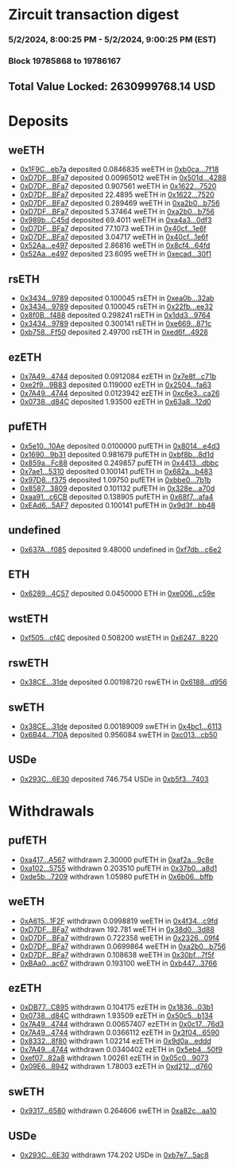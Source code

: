 # Zircuit transaction digest
### 5/2/2024, 8:00:25 PM - 5/2/2024, 9:00:25 PM (EST)
### Block 19785868 to 19786167

## Total Value Locked: 2630999768.14 USD

# Deposits
## weETH
- [0x1F9C...eb7a](https://etherscan.io/address/0x1F9Cf51809113A5614822113d7Dc4F85C301eb7a) deposited 0.0846835 weETH in [0xb0ca...7f18](https://etherscan.io/tx/0x1F9Cf51809113A5614822113d7Dc4F85C301eb7a)
- [0xD7DF...BFa7](https://etherscan.io/address/0xD7DF7E085214743530afF339aFC420c7c720BFa7) deposited 0.00965012 weETH in [0x501d...4288](https://etherscan.io/tx/0xD7DF7E085214743530afF339aFC420c7c720BFa7)
- [0xD7DF...BFa7](https://etherscan.io/address/0xD7DF7E085214743530afF339aFC420c7c720BFa7) deposited 0.907561 weETH in [0x1622...7520](https://etherscan.io/tx/0xD7DF7E085214743530afF339aFC420c7c720BFa7)
- [0xD7DF...BFa7](https://etherscan.io/address/0xD7DF7E085214743530afF339aFC420c7c720BFa7) deposited 22.4895 weETH in [0x1622...7520](https://etherscan.io/tx/0xD7DF7E085214743530afF339aFC420c7c720BFa7)
- [0xD7DF...BFa7](https://etherscan.io/address/0xD7DF7E085214743530afF339aFC420c7c720BFa7) deposited 0.289469 weETH in [0xa2b0...b756](https://etherscan.io/tx/0xD7DF7E085214743530afF339aFC420c7c720BFa7)
- [0xD7DF...BFa7](https://etherscan.io/address/0xD7DF7E085214743530afF339aFC420c7c720BFa7) deposited 5.37464 weETH in [0xa2b0...b756](https://etherscan.io/tx/0xD7DF7E085214743530afF339aFC420c7c720BFa7)
- [0x989b...C45d](https://etherscan.io/address/0x989b3c9F5bC4189dFaEe8EfAC99F9638d39FC45d) deposited 69.4011 weETH in [0xa4a3...0df3](https://etherscan.io/tx/0x989b3c9F5bC4189dFaEe8EfAC99F9638d39FC45d)
- [0xD7DF...BFa7](https://etherscan.io/address/0xD7DF7E085214743530afF339aFC420c7c720BFa7) deposited 77.1073 weETH in [0x40cf...1e6f](https://etherscan.io/tx/0xD7DF7E085214743530afF339aFC420c7c720BFa7)
- [0xD7DF...BFa7](https://etherscan.io/address/0xD7DF7E085214743530afF339aFC420c7c720BFa7) deposited 3.04717 weETH in [0x40cf...1e6f](https://etherscan.io/tx/0xD7DF7E085214743530afF339aFC420c7c720BFa7)
- [0x52Aa...e497](https://etherscan.io/address/0x52Aa899454998Be5b000Ad077a46Bbe360F4e497) deposited 2.86816 weETH in [0x8cf4...64fd](https://etherscan.io/tx/0x52Aa899454998Be5b000Ad077a46Bbe360F4e497)
- [0x52Aa...e497](https://etherscan.io/address/0x52Aa899454998Be5b000Ad077a46Bbe360F4e497) deposited 23.6095 weETH in [0xecad...30f1](https://etherscan.io/tx/0x52Aa899454998Be5b000Ad077a46Bbe360F4e497)
## rsETH
- [0x3434...9789](https://etherscan.io/address/0x34349c5569e7B846c3558961552D2202760A9789) deposited 0.100045 rsETH in [0xea0b...32ab](https://etherscan.io/tx/0x34349c5569e7B846c3558961552D2202760A9789)
- [0x3434...9789](https://etherscan.io/address/0x34349c5569e7B846c3558961552D2202760A9789) deposited 0.100045 rsETH in [0x22fb...ee32](https://etherscan.io/tx/0x34349c5569e7B846c3558961552D2202760A9789)
- [0x8f0B...f488](https://etherscan.io/address/0x8f0B69929317De321313AD127c6C0d48d460f488) deposited 0.298241 rsETH in [0x1dd3...9764](https://etherscan.io/tx/0x8f0B69929317De321313AD127c6C0d48d460f488)
- [0x3434...9789](https://etherscan.io/address/0x34349c5569e7B846c3558961552D2202760A9789) deposited 0.300141 rsETH in [0xe669...871c](https://etherscan.io/tx/0x34349c5569e7B846c3558961552D2202760A9789)
- [0xb758...Ff50](https://etherscan.io/address/0xb7587737C30004d146b86D9808ebea32209dFf50) deposited 2.49700 rsETH in [0xed6f...4928](https://etherscan.io/tx/0xb7587737C30004d146b86D9808ebea32209dFf50)
## ezETH
- [0x7A49...4744](https://etherscan.io/address/0x7A493Be5c2ce014cD049Bf178a1ac0Db1B434744) deposited 0.0912084 ezETH in [0x7e8f...c71b](https://etherscan.io/tx/0x7A493Be5c2ce014cD049Bf178a1ac0Db1B434744)
- [0xe2f9...9B83](https://etherscan.io/address/0xe2f93c48799C4601a93e6539C32b434fe4Cb9B83) deposited 0.119000 ezETH in [0x2504...fa63](https://etherscan.io/tx/0xe2f93c48799C4601a93e6539C32b434fe4Cb9B83)
- [0x7A49...4744](https://etherscan.io/address/0x7A493Be5c2ce014cD049Bf178a1ac0Db1B434744) deposited 0.0123942 ezETH in [0xc6e3...ca26](https://etherscan.io/tx/0x7A493Be5c2ce014cD049Bf178a1ac0Db1B434744)
- [0x0738...d84C](https://etherscan.io/address/0x0738CA915048461B834122D6b3c4780525eDd84C) deposited 1.93500 ezETH in [0x63a8...12d0](https://etherscan.io/tx/0x0738CA915048461B834122D6b3c4780525eDd84C)
## pufETH
- [0x5e10...10Ae](https://etherscan.io/address/0x5e10E176ae868b6C6848dC63260DBA91248B10Ae) deposited 0.0100000 pufETH in [0x8014...e4d3](https://etherscan.io/tx/0x5e10E176ae868b6C6848dC63260DBA91248B10Ae)
- [0x1690...9b31](https://etherscan.io/address/0x1690842b72eDD4FD754Af6404291e70d8C439b31) deposited 0.981679 pufETH in [0xbf8b...8d1d](https://etherscan.io/tx/0x1690842b72eDD4FD754Af6404291e70d8C439b31)
- [0x859a...Fc88](https://etherscan.io/address/0x859ade3Cb228d9e71188227cc2f8b2ED3981Fc88) deposited 0.249857 pufETH in [0x4413...dbbc](https://etherscan.io/tx/0x859ade3Cb228d9e71188227cc2f8b2ED3981Fc88)
- [0x7ae1...5310](https://etherscan.io/address/0x7ae187B27C3Ff3D53ebdF08AC2E50AB08C525310) deposited 0.100141 pufETH in [0x682a...b483](https://etherscan.io/tx/0x7ae187B27C3Ff3D53ebdF08AC2E50AB08C525310)
- [0x97D8...f375](https://etherscan.io/address/0x97D82e19EB8F4dD3EB2D10A31c4618eE9deDf375) deposited 1.09750 pufETH in [0xbbe0...7b1b](https://etherscan.io/tx/0x97D82e19EB8F4dD3EB2D10A31c4618eE9deDf375)
- [0x8587...3809](https://etherscan.io/address/0x858754f253057637192029fD0b15191ddAd83809) deposited 0.101132 pufETH in [0x328e...a70d](https://etherscan.io/tx/0x858754f253057637192029fD0b15191ddAd83809)
- [0xaa91...c6CB](https://etherscan.io/address/0xaa9164b6fe1970f4F53b63ECA39a3ae6AB7Fc6CB) deposited 0.138905 pufETH in [0x68f7...afa4](https://etherscan.io/tx/0xaa9164b6fe1970f4F53b63ECA39a3ae6AB7Fc6CB)
- [0xEAd6...5AF7](https://etherscan.io/address/0xEAd6b86EA86d31E94B570778d85c7a1cdc7c5AF7) deposited 0.100141 pufETH in [0x9d3f...bb48](https://etherscan.io/tx/0xEAd6b86EA86d31E94B570778d85c7a1cdc7c5AF7)
## undefined
- [0x637A...f085](https://etherscan.io/address/0x637A0F6cBbA66cFd5086167e6Fd5C1BF03A0f085) deposited 9.48000 undefined in [0xf7db...c6e2](https://etherscan.io/tx/0x637A0F6cBbA66cFd5086167e6Fd5C1BF03A0f085)
## ETH
- [0x6289...4C57](https://etherscan.io/address/0x6289869c4e24D86d0b1b264E5c566c23d6444C57) deposited 0.0450000 ETH in [0xe006...c59e](https://etherscan.io/tx/0x6289869c4e24D86d0b1b264E5c566c23d6444C57)
## wstETH
- [0xf505...cf4C](https://etherscan.io/address/0xf5059522C8Ad92C6A1b1D93d7d88c8fedD1acf4C) deposited 0.508200 wstETH in [0x6247...8220](https://etherscan.io/tx/0xf5059522C8Ad92C6A1b1D93d7d88c8fedD1acf4C)
## rswETH
- [0x38CE...31de](https://etherscan.io/address/0x38CEB44e00fb23979364505ab25eDE10eFe831de) deposited 0.00198720 rswETH in [0x6188...d956](https://etherscan.io/tx/0x38CEB44e00fb23979364505ab25eDE10eFe831de)
## swETH
- [0x38CE...31de](https://etherscan.io/address/0x38CEB44e00fb23979364505ab25eDE10eFe831de) deposited 0.00189009 swETH in [0x4bc1...6113](https://etherscan.io/tx/0x38CEB44e00fb23979364505ab25eDE10eFe831de)
- [0x6B44...710A](https://etherscan.io/address/0x6B44f406baFcDf8597017DE9Cd245C5549E9710A) deposited 0.956084 swETH in [0xc013...cb50](https://etherscan.io/tx/0x6B44f406baFcDf8597017DE9Cd245C5549E9710A)
## USDe
- [0x293C...6E30](https://etherscan.io/address/0x293C6937D8D82e05B01335F7B33FBA0c8e256E30) deposited 746.754 USDe in [0xb5f3...7403](https://etherscan.io/tx/0x293C6937D8D82e05B01335F7B33FBA0c8e256E30)
# Withdrawals
## pufETH
- [0xa417...A567](https://etherscan.io/address/0xa417100dDCD35787E6C0598e63db45EF5ECCA567) withdrawn 2.30000 pufETH in [0xaf2a...9c8e](https://etherscan.io/tx/0xa417100dDCD35787E6C0598e63db45EF5ECCA567)
- [0xa102...5755](https://etherscan.io/address/0xa10238C2c959F3312a294A9F616644eD8Ed35755) withdrawn 0.203510 pufETH in [0x37b0...a8d1](https://etherscan.io/tx/0xa10238C2c959F3312a294A9F616644eD8Ed35755)
- [0xde5b...7209](https://etherscan.io/address/0xde5b9A558397F487ABE4c5729273134cd66C7209) withdrawn 1.05980 pufETH in [0x6b06...bffb](https://etherscan.io/tx/0xde5b9A558397F487ABE4c5729273134cd66C7209)
## weETH
- [0xA615...1F2F](https://etherscan.io/address/0xA6151E696D5E74a6aFb34e24D8a3a0A457351F2F) withdrawn 0.0998819 weETH in [0x4f34...c9fd](https://etherscan.io/tx/0xA6151E696D5E74a6aFb34e24D8a3a0A457351F2F)
- [0xD7DF...BFa7](https://etherscan.io/address/0xD7DF7E085214743530afF339aFC420c7c720BFa7) withdrawn 192.781 weETH in [0x38d0...3d88](https://etherscan.io/tx/0xD7DF7E085214743530afF339aFC420c7c720BFa7)
- [0xD7DF...BFa7](https://etherscan.io/address/0xD7DF7E085214743530afF339aFC420c7c720BFa7) withdrawn 0.722358 weETH in [0x2326...09f4](https://etherscan.io/tx/0xD7DF7E085214743530afF339aFC420c7c720BFa7)
- [0xD7DF...BFa7](https://etherscan.io/address/0xD7DF7E085214743530afF339aFC420c7c720BFa7) withdrawn 0.0699864 weETH in [0xa2b0...b756](https://etherscan.io/tx/0xD7DF7E085214743530afF339aFC420c7c720BFa7)
- [0xD7DF...BFa7](https://etherscan.io/address/0xD7DF7E085214743530afF339aFC420c7c720BFa7) withdrawn 0.108638 weETH in [0x30bf...7f5f](https://etherscan.io/tx/0xD7DF7E085214743530afF339aFC420c7c720BFa7)
- [0xBAa0...ac67](https://etherscan.io/address/0xBAa0c74b9996a2aa83c7De2d682E5Fc24C74ac67) withdrawn 0.193100 weETH in [0xb447...3766](https://etherscan.io/tx/0xBAa0c74b9996a2aa83c7De2d682E5Fc24C74ac67)
## ezETH
- [0xDB77...C895](https://etherscan.io/address/0xDB77fe908933A740549b92A8660D5a445050C895) withdrawn 0.104175 ezETH in [0x1836...03b1](https://etherscan.io/tx/0xDB77fe908933A740549b92A8660D5a445050C895)
- [0x0738...d84C](https://etherscan.io/address/0x0738CA915048461B834122D6b3c4780525eDd84C) withdrawn 1.93509 ezETH in [0x50c5...b134](https://etherscan.io/tx/0x0738CA915048461B834122D6b3c4780525eDd84C)
- [0x7A49...4744](https://etherscan.io/address/0x7A493Be5c2ce014cD049Bf178a1ac0Db1B434744) withdrawn 0.00657407 ezETH in [0x0c17...76d3](https://etherscan.io/tx/0x7A493Be5c2ce014cD049Bf178a1ac0Db1B434744)
- [0x7A49...4744](https://etherscan.io/address/0x7A493Be5c2ce014cD049Bf178a1ac0Db1B434744) withdrawn 0.0366112 ezETH in [0x3f04...6590](https://etherscan.io/tx/0x7A493Be5c2ce014cD049Bf178a1ac0Db1B434744)
- [0x8332...8f80](https://etherscan.io/address/0x8332E5b6E6990B3F511c03812140D0Ec0DDC8f80) withdrawn 1.02214 ezETH in [0x9d0a...eddd](https://etherscan.io/tx/0x8332E5b6E6990B3F511c03812140D0Ec0DDC8f80)
- [0x7A49...4744](https://etherscan.io/address/0x7A493Be5c2ce014cD049Bf178a1ac0Db1B434744) withdrawn 0.0340402 ezETH in [0x5eb4...50f9](https://etherscan.io/tx/0x7A493Be5c2ce014cD049Bf178a1ac0Db1B434744)
- [0xef07...82a8](https://etherscan.io/address/0xef077551d34AEA449Afdcc4aDd429FB91bF382a8) withdrawn 1.00261 ezETH in [0x05c0...9073](https://etherscan.io/tx/0xef077551d34AEA449Afdcc4aDd429FB91bF382a8)
- [0x09E6...8942](https://etherscan.io/address/0x09E6347701e29214175E2AcdF48BB47Ef81c8942) withdrawn 1.78003 ezETH in [0xd212...d760](https://etherscan.io/tx/0x09E6347701e29214175E2AcdF48BB47Ef81c8942)
## swETH
- [0x9317...6580](https://etherscan.io/address/0x93177EFc9329b6f864F53Ede111E07F4109E6580) withdrawn 0.264606 swETH in [0xa82c...aa10](https://etherscan.io/tx/0x93177EFc9329b6f864F53Ede111E07F4109E6580)
## USDe
- [0x293C...6E30](https://etherscan.io/address/0x293C6937D8D82e05B01335F7B33FBA0c8e256E30) withdrawn 174.202 USDe in [0xb7e7...5ac8](https://etherscan.io/tx/0x293C6937D8D82e05B01335F7B33FBA0c8e256E30)

